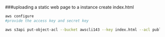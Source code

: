 ###uploading a static web page to a instance
create index.html
```bash
aws configure
#provide the access key and secret key
```
```bash
aws s3api put-object-acl --bucket awscli143 --key index.html --acl public-read
```

